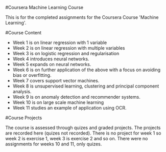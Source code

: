 #Coursera Machine Learning Course

This is for the completed assignments for the Coursera Course 'Machine Learning'.

#Course Content

* Week 1 is on linear regression with 1 variable
* Week 2 is on linear regression with multiple variables
* Week 3 is on logistic regression and regularisation
* Week 4 introduces neural networks.
* Week 5 expands on neural networks.
* Week 6 is on further application of the above with a focus on avoiding bias or overfitting.
* Week 7 covers support vector machines.
* Week 8 is unsupervised learning, clustering and principal component analysis.
* Week 9 is on anomaly detection and recommender systems.
* Week 10 is on large scale machine learning
* Week 11 studies an example of application using OCR.

#Course Projects

The course is assessed through quizes and graded projects. The projects are recorded here (quizes not recorded). There is no project for week 1 so week 2 is exercise 1, week 3 is exercise 2 and so on. There were no assignments for weeks 10 and 11, only quizes.